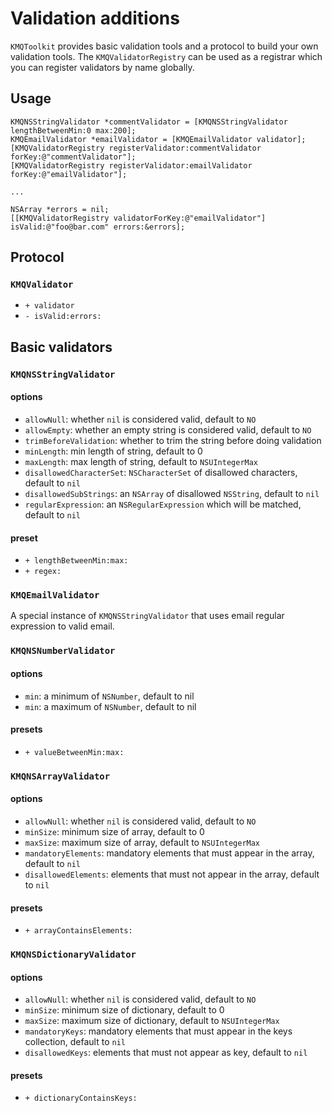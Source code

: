 # Validation additions

`KMQToolkit` provides basic validation tools and a protocol to build your own validation tools. The `KMQValidatorRegistry` can be used as a registrar which you can register validators by name globally.

## Usage

```objc
KMQNSStringValidator *commentValidator = [KMQNSStringValidator lengthBetweenMin:0 max:200];
KMQEmailValidator *emailValidator = [KMQEmailValidator validator];
[KMQValidatorRegistry registerValidator:commentValidator forKey:@"commentValidator"];
[KMQValidatorRegistry registerValidator:emailValidator forKey:@"emailValidator"];

...

NSArray *errors = nil;
[[KMQValidatorRegistry validatorForKey:@"emailValidator"] isValid:@"foo@bar.com" errors:&errors];
```

## Protocol

### `KMQValidator`
- `+ validator`
- `- isValid:errors:`

## Basic validators

### `KMQNSStringValidator`

#### options
- `allowNull`: whether `nil` is considered valid, default to `NO`
- `allowEmpty`: whether an empty string is considered valid, default to `NO`
- `trimBeforeValidation`: whether to trim the string before doing validation
- `minLength`: min length of string, default to 0
- `maxLength`: max length of string, default to `NSUIntegerMax`
- `disallowedCharacterSet`: `NSCharacterSet` of disallowed characters, default to `nil`
- `disallowedSubStrings`: an `NSArray` of disallowed `NSString`, default to `nil`
- `regularExpression`: an `NSRegularExpression` which will be matched, default to `nil`

#### preset
- `+ lengthBetweenMin:max:`
- `+ regex:`

### `KMQEmailValidator`

A special instance of `KMQNSStringValidator` that uses email regular expression to valid email.

### `KMQNSNumberValidator`

#### options
- `min`: a minimum of `NSNumber`, default to nil
- `min`: a maximum of `NSNumber`, default to nil

#### presets
- `+ valueBetweenMin:max:`

### `KMQNSArrayValidator`

#### options
- `allowNull`: whether `nil` is considered valid, default to `NO`
- `minSize`: minimum size of array, default to 0
- `maxSize`: maximum size of array, default to `NSUIntegerMax`
- `mandatoryElements`: mandatory elements that must appear in the array, default to `nil`
- `disallowedElements`: elements that must not appear in the array, default to `nil`

#### presets
- `+ arrayContainsElements:`

### `KMQNSDictionaryValidator`

#### options
- `allowNull`: whether `nil` is considered valid, default to `NO`
- `minSize`: minimum size of dictionary, default to 0
- `maxSize`: maximum size of dictionary, default to `NSUIntegerMax`
- `mandatoryKeys`: mandatory elements that must appear in the keys collection, default to `nil`
- `disallowedKeys`: elements that must not appear as key, default to `nil`

#### presets
- `+ dictionaryContainsKeys:`
